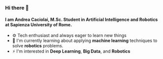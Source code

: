 ### Hi there 👋

<!--
**caciolai/caciolai** is a ✨ _special_ ✨ repository because its `README.md` (this file) appears on your GitHub profile.

Here are some ideas to get you started:

- 🔭 I’m currently working on ...
- 🌱 I’m currently learning ...
- 👯 I’m looking to collaborate on ...
- 🤔 I’m looking for help with ...
- 💬 Ask me about ...
- 📫 How to reach me: ...
- 😄 Pronouns: ...
- ⚡ Fun fact: ...
-->

#### I am Andrea Caciolai, M.Sc. Student in Artificial Intelligence and Robotics at Sapienza University of Rome.

- ⚙️ Tech enthusiast and always eager to learn new things
- 🤖 I'm currently learning about applying **machine learning** techniques to solve **robotics** problems.
- ⚡ I'm interested in **Deep Learning**, **Big Data**, and **Robotics**
